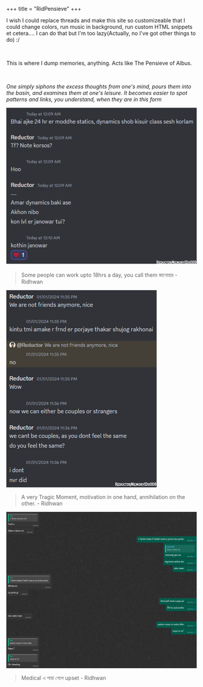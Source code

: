+++
title = "RidPensieve"
+++


I wish I could replace threads and make this site so customizeable that I could change colors, run music in background, run custom HTML snippets et cetera.... I can do that but I'm too lazy(Actually, no I've got other things to do) :/

<br>

This is where I dump memories, anything. Acts like The Pensieve of Albus. 

<br>

*One simply siphons the excess thoughts from one's mind, pours them into the basin, and examines them at one's leisure. It becomes easier to spot patterns and links, you understand, when they are in this form*

![Memory1](/images/mem/Mem2.png)

>Some people can work upto 18hrs a day, you call them জানোয়ার - Ridhwan

![Memory2](/images/mem/Mem1.png)

>A very Tragic Moment, motivation in one hand, annihilation on the other. - Ridhwan

![Memory3](/images/mem/Mem3.png)

>Medical এ পায়া গেলে upset - Ridhwan
